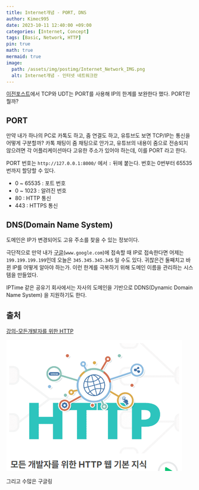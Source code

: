 ```yaml
---
title: Internet개념 - PORT, DNS
author: Kimec995
date: 2023-10-11 12:40:00 +09:00
categories: [Internet, Concept]
tags: [Basic, Network, HTTP]
pin: true
math: true
mermaid: true
image: 
  path: /assets/img/postimg/Internet_Network_IMG.png
  alt: Internet개념 - 인터넷 네트워크란
---
```


[이전포스트](https://kimec995.github.io/posts/Internet_Network/)에서 TCP와 UDT는 PORT를 사용해 IP의 한계를 보완한다 했다. PORT란 뭘까?

## PORT
만약 내가 하나의 PC로 카톡도 하고, 줌 연결도 하고, 유튜브도 보면 TCP/IP는 통신을 어떻게 구분할까? 카톡 채팅이 줌 채팅으로 안가고, 유튜브의 내용이 줌으로 전송되지 않으려면 각 어플리케이션마다 고유한 주소가 있어야 하는데, 이를 PORT 라고 한다.

PORT 번호는 `http://127.0.0.1:8000/` 에서 `:` 뒤에 붙는다. 번호는 0번부터 65535번까지 할당할 수 있다.

- 0 ~ 65535 : 포트 번호
- 0 ~ 1023 : 알려진 번호
- 80 : HTTP 통신
- 443 : HTTPS 통신

## DNS(Domain Name System)
도메인은 IP가 변경되어도 고유 주소를 찾을 수 있는 정보이다.

극단적으로 만약 내가 [구글](www.google.com)(`www.google.com`)에 접속할 때 IP로 접속한다면 어제는 `199.199.199.199`인데 오늘은 `345.345.345.345` 일 수도 있다. 귀찮은건 둘째치고 바뀐 IP를 어떻게 알아야 하는가. 이런 한계를 극복하기 위해 도메인 이름을 관리하는 시스템을 만들었다.

IPTime 같은 공유기 회사에서는 자사의 도메인을 기반으로 DDNS(Dynamic Domain Name System) 을 지원하기도 한다.

## 출처
[강의-모든개발자를 위한 HTTP](https://www.inflearn.com/course/http-%EC%9B%B9-%EB%84%A4%ED%8A%B8%EC%9B%8C%ED%81%AC/dashboard)

![image.png](\assets\img\postimg\Internet_Network\Internet_Network_00.png)



그리고 수많은 구글링